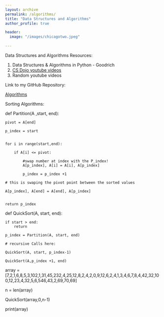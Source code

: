 ```yaml
---
layout: archive
permalink: /algorithms/
title: "Data Structures and Algorithms"
author_profile: true

header:
  image: "/images/chicagotwo.jpeg"
  
---
```


Data Structures and Algorithms Resources:

1. Data Structures & Algorithms in Python - Goodrich
2. [CS Dojo youtube videos](https://www.youtube.com/playlist?list=PLBZBJbE_rGRV8D7XZ08LK6z-4zPoWzu5H)
3. Random youtube videos

Link to my GitHub Repository:

[Algorithms](https://github.com/devinpowers/algorithms)

Sorting Algorithms:


def Partition(A ,start, end):
    
    pivot = A[end]
 
    p_index = start
    
    
    for i in range(start,end):
        
        if A[i] <= pivot:
            
            #swap number at index with the P_index!
            A[p_index], A[i] = A[i], A[p_index]
            
            p_index = p_index +1
            
    # this is swaping the pivot point between the sorted values
    
    A[p_index], A[end] = A[end], A[p_index]

    
    return p_index
    
         
def QuickSort(A, start, end):
    
    if start > end:
        return
    
    p_index = Partition(A, start, end)
    
    # recursive Calls here:
        
    QuickSort(A, start, p_index-1)
    
    QuickSort(A,p_index +1, end)
    
    

array = [7,2,1,6,8,5,3,102,1,31,45,232,4,25,12,8,2,4,2,0,9,12,6,2,4,1,3,4,6,7,8,4,42,32,100,12,23,4,32,5,6,546,43,2,69,70,69]

n = len(array)

QuickSort(array,0,n-1)

print(array)